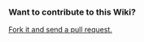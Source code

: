 ### Want to contribute to this Wiki?

[Fork it and send a pull request.](https://github.com/bsanders/ack-pallet-wiki)

